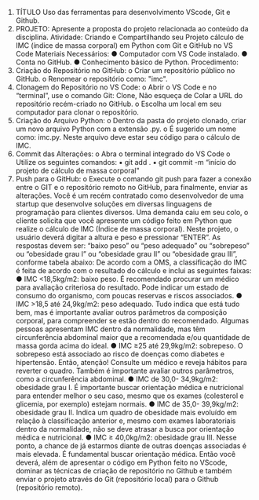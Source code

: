 1. TÍTULO
Uso das ferramentas para desenvolvimento VScode, Git e Github.
2. PROJETO:
Apresente a proposta do projeto relacionada ao conteúdo da disciplina.
Atividade: Criando e Compartilhando seu Projeto cálculo de IMC (índice de massa
corporal) em Python com Git e GitHub no VS Code
Materiais Necessários:
● Computador com VS Code instalado.
● Conta no GitHub.
● Conhecimento básico de Python.
Procedimento:
1. Criação do Repositório no GitHub:
o Criar um repositório público no GitHub.
o Renomear o repositório como: "imc".
2. Clonagem do Repositório no VS Code:
o Abrir o VS Code e no “terminal”, use o comando Git: Clone,
Não esqueça de Colar a URL do repositório recém-criado no GitHub.
o Escolha um local em seu computador para clonar o repositório.
3. Criação do Arquivo Python:
o Dentro da pasta do projeto clonado, criar um novo arquivo Python com a
extensão .py.
o É sugerido um nome como: imc.py.
Neste arquivo deve estar seu código para o cálculo de IMC.
4. Commit das Alterações:
o Abra o terminal integrado do VS Code
o Utilize os seguintes comandos:
▪ git add .
▪ git commit -m “início do projeto de cálculo de massa corporal"
5. Push para o GitHub:
o Execute o comando git push para fazer a conexão entre o GIT e o
repositório remoto no GitHub, para finalmente, enviar as alterações.
Você é um recém contratado como desenvolvedor de uma startup que desenvolve
soluções em diversas linguagens de programação para clientes diversos. Uma demanda
caiu em seu colo, o cliente solicita que você apresente um código feito em Python que
realize o cálculo de IMC (Índice de massa corporal).
Neste projeto, o usuário deverá digitar a altura e peso e pressionar “ENTER”.
As respostas devem ser: “baixo peso” ou “peso adequado” ou “sobrepeso” ou
“obesidade grau I” ou “obesidade grau II” ou “obesidade grau III”, conforme tabela
abaixo:
De acordo com a OMS, a classificação do IMC é feita de acordo com o
resultado do cálculo e inclui as seguintes faixas:
● IMC <18,5kg/m2: baixo peso. É recomendado procurar um médico para avaliação
criteriosa do resultado. Pode indicar um estado de consumo do organismo, com
poucas reservas e riscos associados.
● IMC >18,5 até 24,9kg/m2: peso adequado. Tudo indica que está tudo bem, mas é
importante avaliar outros parâmetros da composição corporal, para compreender se
estão dentro do recomendado. Algumas pessoas apresentam IMC dentro da
normalidade, mas têm circunferência abdominal maior que a recomendada e/ou
quantidade de massa gorda acima do ideal.
● IMC ≥25 até 29,9kg/m2: sobrepeso. O sobrepeso está associado ao risco de doenças
como diabetes e hipertensão. Então, atenção! Consulte um médico e reveja hábitos
para reverter o quadro. Também é importante avaliar outros parâmetros, como a
circunferência abdominal.
● IMC de 30,0- 34,9kg/m2: obesidade grau I. É importante buscar orientação médica e
nutricional para entender melhor o seu caso, mesmo que os exames (colesterol e
glicemia, por exemplo) estejam normais.
● IMC de 35,0- 39,9kg/m2: obesidade grau II. Indica um quadro de obesidade mais
evoluído em relação à classificação anterior e, mesmo com exames laboratoriais
dentro da normalidade, não se deve atrasar a busca por orientação médica e
nutricional.
● IMC ≥ 40,0kg/m2: obesidade grau III. Nesse ponto, a chance de já estarmos diante
de outras doenças associadas é mais elevada. É fundamental buscar orientação
médica.
Então você deverá, além de apresentar o código em Python feito no VScode, dominar as
técnicas de criação de repositório no Github e também enviar o projeto através do Git
(repositório local) para o Github (repositório remoto).